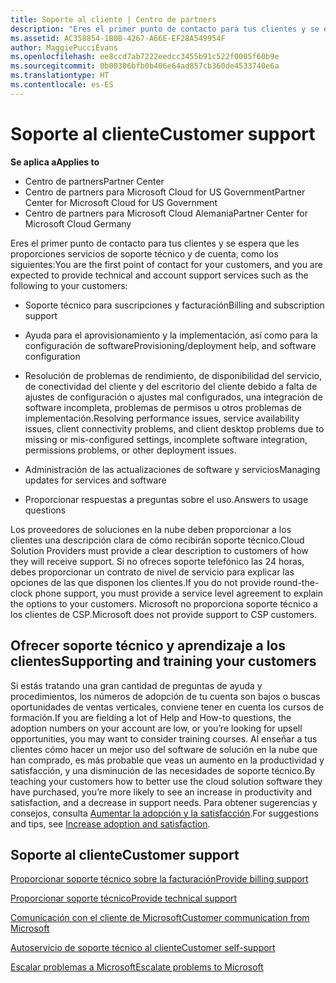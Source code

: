 ```yaml
---
title: Soporte al cliente | Centro de partners
description: "Eres el primer punto de contacto para tus clientes y se espera que les proporciones servicios de soporte técnico y de cuenta como los siguientes: Soporte para suscripciones y facturación. Ayuda para el aprovisionamiento y la implementación, así como para la configuración de software. Resolución de problemas de rendimiento, de disponibilidad del servicio, de conectividad del cliente y del escritorio del cliente debido a falta de ajustes de configuración o ajustes mal configurados, una integración de software incompleta, problemas de permisos u otros problemas de implementación. Administración de actualizaciones para los servicios y software. Proporcionar respuestas a preguntas sobre el uso. Los Proveedores de soluciones en la nube deben proporcionar una descripción clara a los clientes sobre cómo recibirán el soporte técnico. Si no ofreces soporte telefónico las 24 horas, debes proporcionar un contrato de nivel de servicio para explicar las opciones de las que disponen los clientes. Microsoft no proporciona soporte técnico a los clientes de CSP."
ms.assetid: AC358854-1B0B-4267-A66E-EF28A549954F
author: MaggiePucciEvans
ms.openlocfilehash: ee8ccd7ab7222eedcc3455b91c522f0005f60b9e
ms.sourcegitcommit: 0b00306bfb0b406e64ad857cb360de4533740e6a
ms.translationtype: HT
ms.contentlocale: es-ES
---
```

# <a name="customer-support"></a><span data-ttu-id="3f702-105">Soporte al cliente</span><span class="sxs-lookup"><span data-stu-id="3f702-105">Customer support</span></span>

**<span data-ttu-id="3f702-106">Se aplica a</span><span class="sxs-lookup"><span data-stu-id="3f702-106">Applies to</span></span>**

-  <span data-ttu-id="3f702-107">Centro de partners</span><span class="sxs-lookup"><span data-stu-id="3f702-107">Partner Center</span></span>
-  <span data-ttu-id="3f702-108">Centro de partners para Microsoft Cloud for US Government</span><span class="sxs-lookup"><span data-stu-id="3f702-108">Partner Center for Microsoft Cloud for US Government</span></span>
-  <span data-ttu-id="3f702-109">Centro de partners para Microsoft Cloud Alemania</span><span class="sxs-lookup"><span data-stu-id="3f702-109">Partner Center for Microsoft Cloud Germany</span></span>

<span data-ttu-id="3f702-110">Eres el primer punto de contacto para tus clientes y se espera que les proporciones servicios de soporte técnico y de cuenta, como los siguientes:</span><span class="sxs-lookup"><span data-stu-id="3f702-110">You are the first point of contact for your customers, and you are expected to provide technical and account support services such as the following to your customers:</span></span>

-   <span data-ttu-id="3f702-111">Soporte técnico para suscripciones y facturación</span><span class="sxs-lookup"><span data-stu-id="3f702-111">Billing and subscription support</span></span>

-   <span data-ttu-id="3f702-112">Ayuda para el aprovisionamiento y la implementación, así como para la configuración de software</span><span class="sxs-lookup"><span data-stu-id="3f702-112">Provisioning/deployment help, and software configuration</span></span>

-   <span data-ttu-id="3f702-113">Resolución de problemas de rendimiento, de disponibilidad del servicio, de conectividad del cliente y del escritorio del cliente debido a falta de ajustes de configuración o ajustes mal configurados, una integración de software incompleta, problemas de permisos u otros problemas de implementación.</span><span class="sxs-lookup"><span data-stu-id="3f702-113">Resolving performance issues, service availability issues, client connectivity problems, and client desktop problems due to missing or mis-configured settings, incomplete software integration, permissions problems, or other deployment issues.</span></span>

-   <span data-ttu-id="3f702-114">Administración de las actualizaciones de software y servicios</span><span class="sxs-lookup"><span data-stu-id="3f702-114">Managing updates for services and software</span></span>

-   <span data-ttu-id="3f702-115">Proporcionar respuestas a preguntas sobre el uso.</span><span class="sxs-lookup"><span data-stu-id="3f702-115">Answers to usage questions</span></span>

<span data-ttu-id="3f702-116">Los proveedores de soluciones en la nube deben proporcionar a los clientes una descripción clara de cómo recibirán soporte técnico.</span><span class="sxs-lookup"><span data-stu-id="3f702-116">Cloud Solution Providers must provide a clear description to customers of how they will receive support.</span></span> <span data-ttu-id="3f702-117">Si no ofreces soporte telefónico las 24 horas, debes proporcionar un contrato de nivel de servicio para explicar las opciones de las que disponen los clientes.</span><span class="sxs-lookup"><span data-stu-id="3f702-117">If you do not provide round-the-clock phone support, you must provide a service level agreement to explain the options to your customers.</span></span> <span data-ttu-id="3f702-118">Microsoft no proporciona soporte técnico a los clientes de CSP.</span><span class="sxs-lookup"><span data-stu-id="3f702-118">Microsoft does not provide support to CSP customers.</span></span>

## <span data-ttu-id="3f702-119"><a href="" id="supportingtrainingcustomers"></a>Ofrecer soporte técnico y aprendizaje a los clientes</span><span class="sxs-lookup"><span data-stu-id="3f702-119"><a href="" id="supportingtrainingcustomers"></a>Supporting and training your customers</span></span>


<span data-ttu-id="3f702-120">Si estás tratando una gran cantidad de preguntas de ayuda y procedimientos, los números de adopción de tu cuenta son bajos o buscas oportunidades de ventas verticales, conviene tener en cuenta los cursos de formación.</span><span class="sxs-lookup"><span data-stu-id="3f702-120">If you are fielding a lot of Help and How-to questions, the adoption numbers on your account are low, or you’re looking for upsell opportunities, you may want to consider training courses.</span></span> <span data-ttu-id="3f702-121">Al enseñar a tus clientes cómo hacer un mejor uso del software de solución en la nube que han comprado, es más probable que veas un aumento en la productividad y satisfacción, y una disminución de las necesidades de soporte técnico.</span><span class="sxs-lookup"><span data-stu-id="3f702-121">By teaching your customers how to better use the cloud solution software they have purchased, you’re more likely to see an increase in productivity and satisfaction, and a decrease in support needs.</span></span> <span data-ttu-id="3f702-122">Para obtener sugerencias y consejos, consulta [Aumentar la adopción y la satisfacción](increasing-adoption-and-satisfaction.md).</span><span class="sxs-lookup"><span data-stu-id="3f702-122">For suggestions and tips, see [Increase adoption and satisfaction](increasing-adoption-and-satisfaction.md).</span></span>

## <a name="customer-support"></a><span data-ttu-id="3f702-123">Soporte al cliente</span><span class="sxs-lookup"><span data-stu-id="3f702-123">Customer support</span></span>


[<span data-ttu-id="3f702-124">Proporcionar soporte técnico sobre la facturación</span><span class="sxs-lookup"><span data-stu-id="3f702-124">Provide billing support</span></span>](provide-billing-support.md)

[<span data-ttu-id="3f702-125">Proporcionar soporte técnico</span><span class="sxs-lookup"><span data-stu-id="3f702-125">Provide technical support</span></span>](provide-technical-support.md)

[<span data-ttu-id="3f702-126">Comunicación con el cliente de Microsoft</span><span class="sxs-lookup"><span data-stu-id="3f702-126">Customer communication from Microsoft</span></span>](customer-communication-from-microsoft.md)

[<span data-ttu-id="3f702-127">Autoservicio de soporte técnico al cliente</span><span class="sxs-lookup"><span data-stu-id="3f702-127">Customer self-support</span></span>](customer-self-support.md)

[<span data-ttu-id="3f702-128">Escalar problemas a Microsoft</span><span class="sxs-lookup"><span data-stu-id="3f702-128">Escalate problems to Microsoft</span></span>](escalate-problems-to-microsoft.md)

 

 



